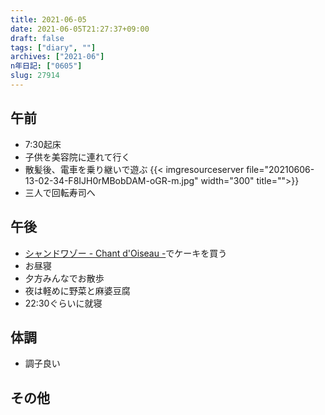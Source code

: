 ```yaml
---
title: 2021-06-05
date: 2021-06-05T21:27:37+09:00
draft: false
tags: ["diary", ""]
archives: ["2021-06"]
n年日記: ["0605"]
slug: 27914
---
```

## 午前
- 7:30起床
- 子供を美容院に連れて行く
- 散髪後、電車を乗り継いで遊ぶ
{{< imgresourceserver file="20210606-13-02-34-F8IJH0rMBobDAM-oGR-m.jpg" width="300" title="">}}
- 三人で回転寿司へ
## 午後
- [シャンドワゾー - Chant d'Oiseau -](https://www.chant-doiseau.com/)でケーキを買う
- お昼寝
- 夕方みんなでお散歩
- 夜は軽めに野菜と麻婆豆腐
- 22:30ぐらいに就寝
## 体調
- 調子良い
## その他
